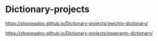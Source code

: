 # Dictionary-projects

https://shoowadoo.github.io/Dictionary-projects/gwichin-dictionary/

https://shoowadoo.github.io/Dictionary-projects/esperanto-dictionary/
